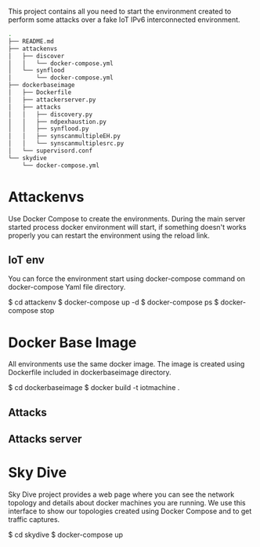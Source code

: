 This project contains all you need to start the environment created to perform some attacks over a fake IoT IPv6 interconnected environment.

```sh
.
├── README.md
├── attackenvs
│   ├── discover
│   │   └── docker-compose.yml
│   └── synflood
│       └── docker-compose.yml
├── dockerbaseimage
│   ├── Dockerfile
│   ├── attackerserver.py
│   ├── attacks
│   │   ├── discovery.py
│   │   ├── ndpexhaustion.py
│   │   ├── synflood.py
│   │   ├── synscanmultipleEH.py
│   │   └── synscanmultiplesrc.py
│   └── supervisord.conf
└── skydive
    └── docker-compose.yml
```

# Attackenvs

Use Docker Compose to create the environments. During the main server started process docker environment will start, if something doesn't works properly you can restart the environment using the reload link.

## IoT env

You can force the environment start using docker-compose command on docker-compose Yaml file directory.

$ cd attackenv
$ docker-compose up -d
$ docker-compose ps
$ docker-compose stop

# Docker Base Image

All environments use the same docker image. The image is created using Dockerfile included in dockerbaseimage directory.

$ cd dockerbaseimage
$ docker build -t iotmachine .

## Attacks

## Attacks server

# Sky Dive

Sky Dive project provides a web page where you can see the network topology and details about docker machines you are running.
We use this interface to show our topologies created using Docker Compose and to get traffic captures.

$ cd skydive
$ docker-compose up
